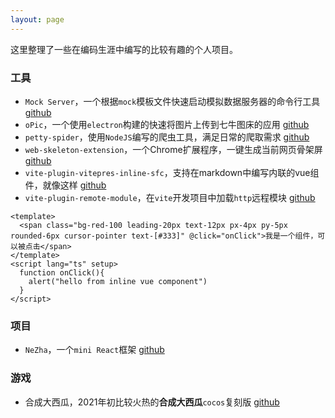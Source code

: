 ```yaml
---
layout: page
---
```


这里整理了一些在编码生涯中编写的比较有趣的个人项目。

### 工具

* `Mock Server`，一个根据`mock`模板文件快速启动模拟数据服务器的命令行工具 [github](https://github.com/tangxiangmin/mock-server#readme)
* `oPic`，一个使用`electron`构建的快速将图片上传到七牛图床的应用 [github](https://github.com/tangxiangmin/oPic)
* `petty-spider`，使用`NodeJS`编写的爬虫工具，满足日常的爬取需求 [github](https://github.com/tangxiangmin/petty-spider)
* `web-skeleton-extension`，一个Chrome扩展程序，一键生成当前网页骨架屏 [github](https://github.com/tangxiangmin/web-skeleton-extension)
* `vite-plugin-vitepres-inline-sfc`，支持在markdown中编写内联的vue组件，就像这样 <Demo/> [github](https://github.com/tangxiangmin/vite-plugin-vitepres-inline-sfc)
* `vite-plugin-remote-module`，在`vite`开发项目中加载`http`远程模块 [github](https://github.com/tangxiangmin/vite-plugin-remote-module)

```vue {"component":true, "name":"Demo","lazy":true}
<template>
  <span class="bg-red-100 leading-20px text-12px px-4px py-5px rounded-6px cursor-pointer text-[#333]" @click="onClick">我是一个组件，可以被点击</span>
</template>
<script lang="ts" setup>
  function onClick(){
    alert("hello from inline vue component")
  }
</script>
```

### 项目

* `NeZha`，一个`mini React`框架 [github](https://github.com/tangxiangmin/NeZha)

### 游戏
* 合成大西瓜，2021年初比较火热的**合成大西瓜**`cocos`复刻版 [github](https://github.com/tangxiangmin/cocos-big-watermelon)
